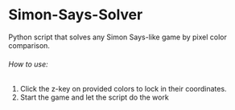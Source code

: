 # Simon-Says-Solver

Python script that solves any Simon Says-like game by pixel color comparison.

###### How to use:

1. Click the z-key on provided colors to lock in their coordinates.
2. Start the game and let the script do the work
